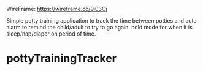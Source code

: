 WireFrame: https://wireframe.cc/9i03Cj

Simple potty training application to track the time between potties and auto alarm to remind the child/adult to try to go again. hold mode for when it is sleep/nap/diaper on period of time.
# pottyTrainingTracker

